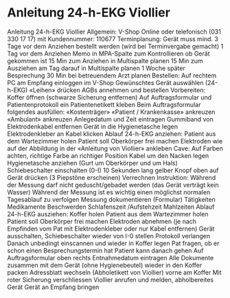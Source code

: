 # Anleitung 24-h-EKG Viollier

Anleitung 24-h-EKG Viollier
Allgemein:
V-Shop Online oder telefonisch (031 330 17 17) mit Kundennummer: 110677
Terminplanung:
Gerät muss mind. 3 Tage vor dem Anziehen bestellt werden (wird bei Terminvergabe gemacht)
1 Tag vor dem Anziehen Memo in MPA-Spalte zum Kontrollieren ob Gerät gekommen ist
15 Min zum Anziehen in Multispalte planen
15 Min zum Ausziehen am Tag darauf in Multispalte planen
1 Woche später Besprechung 30 Min bei betreuendem Arzt planen
Bestellen:
Auf rechtem PC am Empfang einloggen im V-Shop
Gewünschtes Gerät auswählen (24-h-EKG)
«Leihen» drücken
AGBs annehmen und bestellen
Vorbereiten:
Koffer öffnen (schwarze Sicherung entfernen)
Auf Auftragsformular und Patientenprotokoll ein Patientenetikett kleben
Beim Auftragsformular folgendes ausfüllen:
«Kostenträger» «Patient / Krankenkasse» ankreuzen
«Ambulant» ankreuzen
Anlegedatum und Zeit eintragen
Gummiband von Elektrodenkabel entfernen
Gerät in die Hygienetasche legen
Elektrodenkleber an Kabel klicken
Ablauf 24-h-EKG anziehen:
Patient aus dem Wartezimmer holen
Patient soll Oberkörper frei machen
Elektroden wie auf der Abbildung in der «Anleitung von Viollier» ankleben
Cave: Auf Farben achten, richtige Farbe an richtiger Position
Kabel um den Nacken legen
Hygienetasche anziehen (Gurt um Oberkörper und um Hals)
Schiebeschalter einschalten (0-I)
10 Sekunden lang gelber Knopf oben auf Gerät drücken (3 Piepstöne erscheinen)
Verrechnen
Instruktion:
Während der Messung darf nicht geduscht/gebadet werden (das Gerät verträgt kein Wasser)
Während der Messung ist es wichtig einen möglichst normalen Tagesablauf zu verfolgen
Messung dokumentieren (Formular)
Tätigkeiten
Medikamente
Beschwerden
Schlafenszeit /Aufstehzeit
Mahlzeiten
Ablauf 24-h-EKG ausziehen:
Koffer holen
Patient aus dem Wartezimmer holen
Patient soll Oberkörper frei machen
Elektroden abnehmen (je nach Empfinden vom Pat mit Elektrodenkleber oder nur Kabel entfernen)
Gerät ausschalten, Schiebeschalter wieder von I-0 stellen
Protokoll verlangen  Danach unbedingt einscannen und wieder in Koffer legen
Pat fragen, ob er schon einen Besprechungstermin hat
Patient kann danach gehen
Auf Auftragsformular oben rechts Entnahmedatum eintragen
Alle Dokumente zusammen mit dem Gerät (ohne Hygienebeutel) wieder in den Koffer packen
Adressblatt wechseln (Abholetikett von Viollier) vorne am Koffer
Mit roter Sicherung verschliessen
Viollier anrufen und melden, abholbereites Gerät
Gerät an Empfang bringen